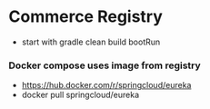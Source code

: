 # Commerce Registry

* start with gradle clean build bootRun

### Docker compose uses image from registry

- https://hub.docker.com/r/springcloud/eureka
- docker pull springcloud/eureka
